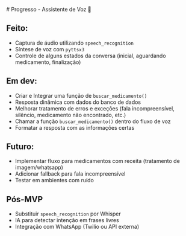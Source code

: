 \# Progresso - Assistente de Voz 🎤

## Feito:
- Captura de áudio utilizando `speech_recognition`
- Síntese de voz com `pyttsx3`
- Controle de alguns estados da conversa (inicial, aguardando medicamento, finalização)

## Em dev:
- Criar e Integrar uma função de `buscar_medicamento()`
- Resposta dinâmica com dados do banco de dados
- Melhorar tratamento de erros e exceções (fala incompreensível, silêncio, medicamento não encontrado, etc.)
- Chamar a função `buscar_medicamento()` dentro do fluxo de voz
- Formatar a resposta com as informações certas

## Futuro:
- Implementar fluxo para medicamentos com receita (tratamento de imagem/whatsapp)
- Adicionar fallback para fala incompreensível
- Testar em ambientes com ruído

## Pós-MVP
- Substituir `speech_recognition` por Whisper
- IA para detectar intenção em frases livres
- Integração com WhatsApp (Twilio ou API externa)

